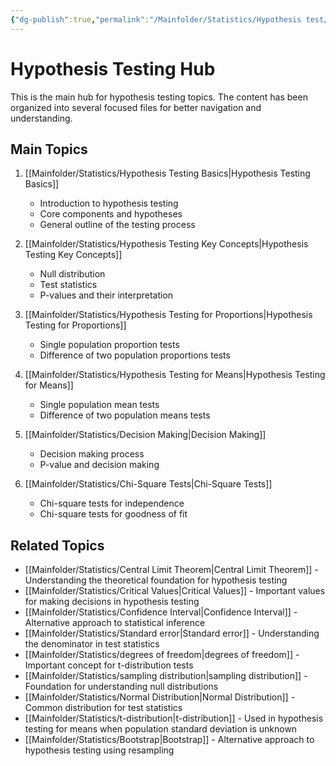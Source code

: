 ```yaml
---
{"dg-publish":true,"permalink":"/Mainfolder/Statistics/Hypothesis test/"}
---
```



# Hypothesis Testing Hub

This is the main hub for hypothesis testing topics. The content has been organized into several focused files for better navigation and understanding.

## Main Topics

1. [[Mainfolder/Statistics/Hypothesis Testing Basics\|Hypothesis Testing Basics]]
   * Introduction to hypothesis testing
   * Core components and hypotheses
   * General outline of the testing process

2. [[Mainfolder/Statistics/Hypothesis Testing Key Concepts\|Hypothesis Testing Key Concepts]]
   * Null distribution
   * Test statistics
   * P-values and their interpretation

3. [[Mainfolder/Statistics/Hypothesis Testing for Proportions\|Hypothesis Testing for Proportions]]
   * Single population proportion tests
   * Difference of two population proportions tests

4. [[Mainfolder/Statistics/Hypothesis Testing for Means\|Hypothesis Testing for Means]]
   * Single population mean tests
   * Difference of two population means tests

5. [[Mainfolder/Statistics/Decision Making\|Decision Making]]
   * Decision making process
   * P-value and decision making

6. [[Mainfolder/Statistics/Chi-Square Tests\|Chi-Square Tests]]
   * Chi-square tests for independence
   * Chi-square tests for goodness of fit

## Related Topics
* [[Mainfolder/Statistics/Central Limit Theorem\|Central Limit Theorem]] - Understanding the theoretical foundation for hypothesis testing
* [[Mainfolder/Statistics/Critical Values\|Critical Values]] - Important values for making decisions in hypothesis testing
* [[Mainfolder/Statistics/Confidence Interval\|Confidence Interval]] - Alternative approach to statistical inference
* [[Mainfolder/Statistics/Standard error\|Standard error]] - Understanding the denominator in test statistics
* [[Mainfolder/Statistics/degrees of freedom\|degrees of freedom]] - Important concept for t-distribution tests
* [[Mainfolder/Statistics/sampling distribution\|sampling distribution]] - Foundation for understanding null distributions
* [[Mainfolder/Statistics/Normal Distribution\|Normal Distribution]] - Common distribution for test statistics
* [[Mainfolder/Statistics/t-distribution\|t-distribution]] - Used in hypothesis testing for means when population standard deviation is unknown
* [[Mainfolder/Statistics/Bootstrap\|Bootstrap]] - Alternative approach to hypothesis testing using resampling

